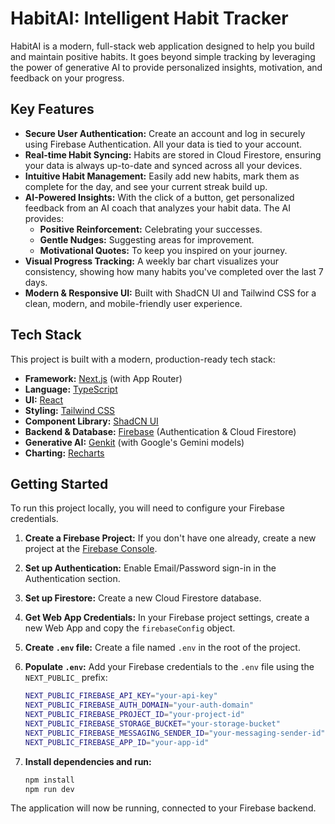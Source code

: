 # HabitAI: Intelligent Habit Tracker

HabitAI is a modern, full-stack web application designed to help you build and maintain positive habits. It goes beyond simple tracking by leveraging the power of generative AI to provide personalized insights, motivation, and feedback on your progress.

## Key Features

*   **Secure User Authentication:** Create an account and log in securely using Firebase Authentication. All your data is tied to your account.
*   **Real-time Habit Syncing:** Habits are stored in Cloud Firestore, ensuring your data is always up-to-date and synced across all your devices.
*   **Intuitive Habit Management:** Easily add new habits, mark them as complete for the day, and see your current streak build up.
*   **AI-Powered Insights:** With the click of a button, get personalized feedback from an AI coach that analyzes your habit data. The AI provides:
    *   **Positive Reinforcement:** Celebrating your successes.
    *   **Gentle Nudges:** Suggesting areas for improvement.
    *   **Motivational Quotes:** To keep you inspired on your journey.
*   **Visual Progress Tracking:** A weekly bar chart visualizes your consistency, showing how many habits you've completed over the last 7 days.
*   **Modern & Responsive UI:** Built with ShadCN UI and Tailwind CSS for a clean, modern, and mobile-friendly user experience.

## Tech Stack

This project is built with a modern, production-ready tech stack:

*   **Framework:** [Next.js](https://nextjs.org/) (with App Router)
*   **Language:** [TypeScript](https://www.typescriptlang.org/)
*   **UI:** [React](https://react.dev/)
*   **Styling:** [Tailwind CSS](https://tailwindcss.com/)
*   **Component Library:** [ShadCN UI](https://ui.shadcn.com/)
*   **Backend & Database:** [Firebase](https://firebase.google.com/) (Authentication & Cloud Firestore)
*   **Generative AI:** [Genkit](https://firebase.google.com/docs/genkit) (with Google's Gemini models)
*   **Charting:** [Recharts](https://recharts.org/)

## Getting Started

To run this project locally, you will need to configure your Firebase credentials.

1.  **Create a Firebase Project:** If you don't have one already, create a new project at the [Firebase Console](https://console.firebase.google.com/).
2.  **Set up Authentication:** Enable Email/Password sign-in in the Authentication section.
3.  **Set up Firestore:** Create a new Cloud Firestore database.
4.  **Get Web App Credentials:** In your Firebase project settings, create a new Web App and copy the `firebaseConfig` object.
5.  **Create `.env` file:** Create a file named `.env` in the root of the project.
6.  **Populate `.env`:** Add your Firebase credentials to the `.env` file using the `NEXT_PUBLIC_` prefix:

    ```bash
    NEXT_PUBLIC_FIREBASE_API_KEY="your-api-key"
    NEXT_PUBLIC_FIREBASE_AUTH_DOMAIN="your-auth-domain"
    NEXT_PUBLIC_FIREBASE_PROJECT_ID="your-project-id"
    NEXT_PUBLIC_FIREBASE_STORAGE_BUCKET="your-storage-bucket"
    NEXT_PUBLIC_FIREBASE_MESSAGING_SENDER_ID="your-messaging-sender-id"
    NEXT_PUBLIC_FIREBASE_APP_ID="your-app-id"
    ```

7.  **Install dependencies and run:**
    ```bash
    npm install
    npm run dev
    ```

The application will now be running, connected to your Firebase backend.
